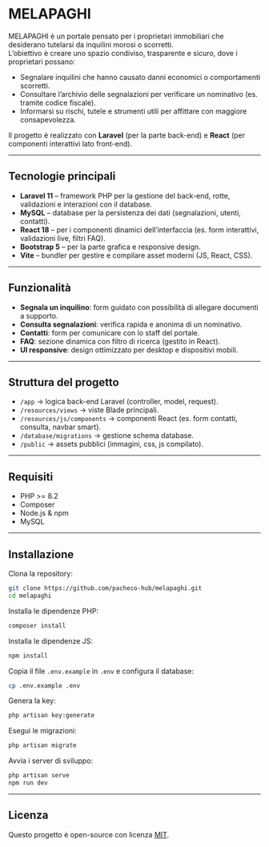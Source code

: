# MELAPAGHI

MELAPAGHI è un portale pensato per i proprietari immobiliari che desiderano tutelarsi da inquilini morosi o scorretti.  
L’obiettivo è creare uno spazio condiviso, trasparente e sicuro, dove i proprietari possano:

- Segnalare inquilini che hanno causato danni economici o comportamenti scorretti.
- Consultare l’archivio delle segnalazioni per verificare un nominativo (es. tramite codice fiscale).
- Informarsi su rischi, tutele e strumenti utili per affittare con maggiore consapevolezza.

Il progetto è realizzato con **Laravel** (per la parte back-end) e **React** (per componenti interattivi lato front-end).

---

## Tecnologie principali

- **Laravel 11** – framework PHP per la gestione del back-end, rotte, validazioni e interazioni con il database.
- **MySQL** – database per la persistenza dei dati (segnalazioni, utenti, contatti).
- **React 18** – per i componenti dinamici dell’interfaccia (es. form interattivi, validazioni live, filtri FAQ).
- **Bootstrap 5** – per la parte grafica e responsive design.
- **Vite** – bundler per gestire e compilare asset moderni (JS, React, CSS).

---

## Funzionalità

- **Segnala un inquilino**: form guidato con possibilità di allegare documenti a supporto.
- **Consulta segnalazioni**: verifica rapida e anonima di un nominativo.
- **Contatti**: form per comunicare con lo staff del portale.
- **FAQ**: sezione dinamica con filtro di ricerca (gestito in React).
- **UI responsive**: design ottimizzato per desktop e dispositivi mobili.

---

## Struttura del progetto

- `/app` → logica back-end Laravel (controller, model, request).
- `/resources/views` → viste Blade principali.
- `/resources/js/components` → componenti React (es. form contatti, consulta, navbar smart).
- `/database/migrations` → gestione schema database.
- `/public` → assets pubblici (immagini, css, js compilato).

---

## Requisiti

- PHP >= 8.2
- Composer
- Node.js & npm
- MySQL

---

## Installazione

Clona la repository:
```bash
git clone https://github.com/pacheco-hub/melapaghi.git
cd melapaghi
```

Installa le dipendenze PHP:
```bash
composer install
```

Installa le dipendenze JS:
```bash
npm install
```

Copia il file `.env.example` in `.env` e configura il database:
```bash
cp .env.example .env
```

Genera la key:
```bash
php artisan key:generate
```

Esegui le migrazioni:
```bash
php artisan migrate
```

Avvia i server di sviluppo:
```bash
php artisan serve
npm run dev
```

---

## Licenza

Questo progetto è open-source con licenza [MIT](https://opensource.org/licenses/MIT).
